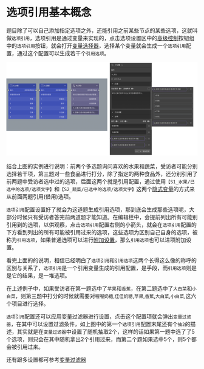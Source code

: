 # 选项引用基本概念

题目除了可以自己添加指定选项之外，还能引用之前某些节点的某些选项，这就叫做`选项引用`，选项引用是通过变量来实现的，点击选项设置区中的[高级控制](../node-setting/option.md#高级控制)按钮组中的`选项引用`按钮，就会打开[变量选择器](../variable/usage.md#变量选择器)，选择某个变量就会生成一个`选项引用`配置，通过这个配置可以生成若干个`引用选项`。



<img src='./images/ref.png'>

结合上图的实例进行说明：前两个多选题询问喜欢的水果和蔬菜，受访者可能分别选择若干项，第三题对一些食品进行打分，除了指定的两种食品外，还分别引用了前两题中受访者选中过的选项，后面这两个就是引用配置，通过使用`【S1_水果/已选中的选项/选项文字】`和`【S2_蔬菜/已选中的选项/选项文字】`这两个[隐式变量](../variable/implicit.md)的方式来从前面两题引用(借用)选项。

`选项引用`配置设置好了就会为这道题生成引用选项，那到底会生成那些选项呢，大部分时候只有受访者答完前两道题才能知道。在编辑栏中，会提前列出所有可能别引用到的选项，以供观察，点击`选项引用`配置右侧的小箭头，就会在`选项引用`配置的下方看到列出的所有可能被引用过来的选项，这些选项为区别自己自身的选项，被称为`引用选项`，如果普通选项可以进行[附加设置](../node-setting/option.md#附加设置)，那么`引用选项`也可以进项附加设置。

看完上面的的说明，相信已经明白了`选项引用`和`引用选项`这两个长得这么像的称呼的区别与关系了，`选项引用`是一个引用变量生成的引用配置，是手段，而`引用选项`则是是它的结果，是一堆选项。

在上述例子中，如果受访者在第一题选中了`苹果`和`香蕉`，在第二题选中了`大白菜`和`小白菜`，则第三题中打分的时候就需要对`喔喔奶糖`,`佳佳奶糖`,`苹果`,`香蕉`,`大白菜`,`小白菜`,这六个项目进行选择。

`选项引用`配置还可以应用变量过滤器进行设置，点击这个配置项就会弹出`变量过滤器`，在其中可以设置过滤条件，如上图中的第一个`选项引用`配置末尾还有个`抽2`的描述，其实就是在`变量过滤器`中设置了随机抽取2个，这样的话如果第一题中选了了5个选项，则只会在其中随机拿出2个引用过来，而第二个题如果选中5个，则5个都会被引用过来。

还有跟多设置都可参考[变量过滤器](../variable/filter.md)